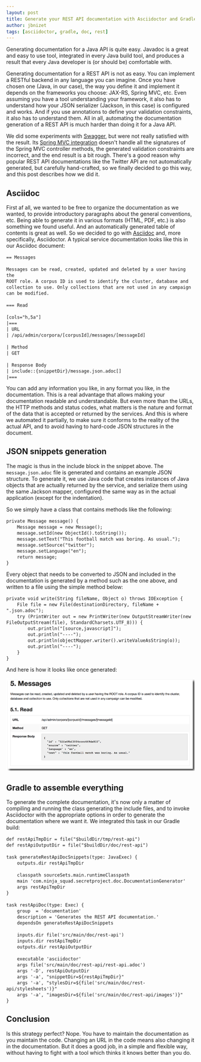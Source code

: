 ```yaml
---
layout: post
title: Generate your REST API documentation with Asciidoctor and Gradle
author: jbnizet
tags: [asciidoctor, gradle, doc, rest]
---
```


Generating documentation for a Java API is quite easy. Javadoc is a great and easy to use tool, integrated in every Java build tool,
and produces a result that every Java developer is (or should be) comfortable with.

Generating documentation for a REST API is not as easy. You can implement a RESTful backend in any language you can imagine. Once you have chosen one
(Java, in our case), the way you define it and implement it depends on the frameworks you choose: JAX-RS, Spring MVC, etc. Even assuming you have a tool 
understanding your framework, it also has to understand how your JSON serializer (Jackson, in this case) is configured and works. And if 
you use annotations to define your validation constraints, it also has to understand them. All in all, automating the documentation generation
of a REST API is much harder than doing it for a Java API.

We did some experiments with [Swagger](http://swagger.wordnik.com/), but were not really satisfied with the result. Its 
[Spring MVC integration](https://github.com/martypitt/swagger-springmvc) doesn't handle all the signatures of the Spring MVC
controller methods, the generated validation constraints are incorrect, and the end result is a bit rough. There's a good reason why
popular REST API documentations like the Twitter API are not automatically generated, but carefully hand-crafted, so we finally decided to go this way, 
and this post describes how we did it.

## Asciidoc

First af all, we wanted to be free to organize the documentation as we wanted, to provide introductory paragraphs about the general
conventions, etc. Being able to generate it in various formats (HTML, PDF, etc.) is also something we found useful. And an automatically generated
table of contents is great as well. So we decided
to go with [Asciidoc](http://www.methods.co.nz/asciidoc/) and, more specifically, Asciidoctor. A typical service documentation 
looks like this in our Asciidoc document:

    == Messages

    Messages can be read, created, updated and deleted by a user having the 
    ROOT role. A corpus ID is used to identify the cluster, database and 
    collection to use. Only collections that are not used in any campaign 
    can be modified.

    === Read

    [cols="h,5a"]
    |===
    | URL
    | /api/admin/corpora/[corpusId]/messages/[messageId]

    | Method
    | GET

    | Response Body
    | include::{snippetDir}/message.json.adoc[]
    |===

You can add any information you like, in any format you like, in the documentation. This is a real advantage that allows making your documentation
readable and understandable. But even more than the URLs, the HTTP methods and status codes, what matters is the nature and format of the data
that is accepted or returned by the services. And this is where we automated it partially, to make sure it conforms to the reality of the actual API,
and to avoid having to hard-code JSON structures in the document. 

## JSON snippets generation

The magic is thus in the include block in the snippet above. The `message.json.adoc` file is generated and contains an example JSON structure. 
To generate it, we use Java code that creates instances of Java objects that are actually returned by the service, and serialize them using the 
same Jackson mapper, configured the same way as in the actual application (except for the indentation).

So we simply have a class that contains methods like the following:

    private Message message() {
        Message message = new Message();
        message.setId(new ObjectId().toString());
        message.setText("This football match was boring. As usual.");
        message.setSource("twitter");
        message.setLanguage("en");
        return message;
    }

Every object that needs to be converted to JSON and included in the documentation is generated by a method such as the one above,
and written to a file using the simple method below:

    private void write(String fileName, Object o) throws IOException {
        File file = new File(destinationDirectory, fileName + ".json.adoc");
        try (PrintWriter out = new PrintWriter(new OutputStreamWriter(new FileOutputStream(file), StandardCharsets.UTF_8))) {
            out.println("[source,javascript]");
            out.println("----");
            out.println(objectMapper.writer().writeValueAsString(o));
            out.println("----");
        }
    }

And here is how it looks like once generated:

![Result of the documentation](/assets/images/rest-api-doc-result.png)

## Gradle to assemble everything

To generate the complete documentation, it's now only a matter of compiling and running the class generating the include files, and to invoke Asciidoctor
with the appropriate options in order to generate the documentation where we want it. We integrated this task in our Gradle build:

    def restApiTmpDir = file("$buildDir/tmp/rest-api")
    def restApiOutputDir = file("$buildDir/doc/rest-api")

    task generateRestApiDocSnippets(type: JavaExec) {
        outputs.dir restApiTmpDir

        classpath sourceSets.main.runtimeClasspath
        main 'com.ninja_squad.secretproject.doc.DocumentationGenerator'
        args restApiTmpDir
    }

    task restApiDoc(type: Exec) {
        group  = 'documentation'
        description = 'Generates the REST API documentation.'
        dependsOn generateRestApiDocSnippets

        inputs.dir file('src/main/doc/rest-api')
        inputs.dir restApiTmpDir
        outputs.dir restApiOutputDir

        executable 'asciidoctor'
        args file('src/main/doc/rest-api/rest-api.adoc')
        args '-D', restApiOutputDir
        args '-a', "snippetDir=${restApiTmpDir}"
        args '-a', "stylesDir=${file('src/main/doc/rest-api/stylesheets')}"
        args '-a', "imagesDir=${file('src/main/doc/rest-api/images')}"
    }

## Conclusion

Is this strategy perfect? Nope. You have to maintain the documentation as you maintain the code. Changing an URL in the code means also changing it in the
documentation. But it does a good job, in a simple and flexible way, without having to fight with a tool which thinks it knows better than you do.